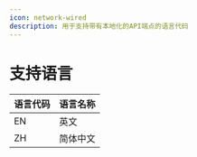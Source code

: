 ```yaml
---
icon: network-wired
description: 用于支持带有本地化的API端点的语言代码
---
```


# 支持语言

| 语言代码 | 语言名称 |
| ---- | ---- |
| EN   | 英文   |
| ZH   | 简体中文 |

